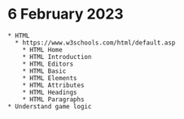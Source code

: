 # 6 February 2023
    * HTML
      * https://www.w3schools.com/html/default.asp
        * HTML Home
        * HTML Introduction
        * HTML Editors
        * HTML Basic
        * HTML Elements
        * HTML Attributes
        * HTML Headings
        * HTML Paragraphs
    * Understand game logic 